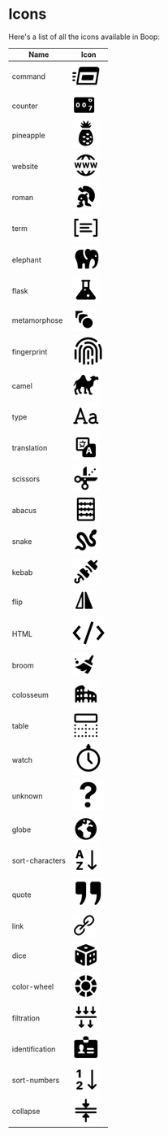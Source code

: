 # Icons

Here's a list of all the icons available in Boop:


| Name            | Icon                                                                                                                |
|-----------------|---------------------------------------------------------------------------------------------------------------------|
| command         | ![command](../Boop/Assets.xcassets/Icons/icons8-command.imageset/icons8-run_command.jpg)                            |
| counter         | ![counter](../Boop/Assets.xcassets/Icons/icons8-counter.imageset/icons8-counter.jpg)                                |
| pineapple       | ![pineapple](../Boop/Assets.xcassets/Icons/icons8-pineapple.imageset/icons8-pineapple.jpg)                          |
| website         | ![website](../Boop/Assets.xcassets/Icons/icons8-website.imageset/icons8-website.jpg)                                |
| roman           | ![roman](../Boop/Assets.xcassets/Icons/icons8-roman.imageset/icons8-roman_helmet.jpg)                               |
| term            | ![term](../Boop/Assets.xcassets/Icons/icons8-term.imageset/icons8-term.jpg)                                         |
| elephant        | ![elephant](../Boop/Assets.xcassets/Icons/icons8-elephant.imageset/icons8-elephant.jpg)                             |
| flask           | ![flask](../Boop/Assets.xcassets/Icons/icons8-flask.imageset/icons8-test_tube.jpg)                                  |
| metamorphose    | ![metamorphose](../Boop/Assets.xcassets/Icons/icons8-metamorphose.imageset/icons8-metamorphose.jpg)                 |
| fingerprint     | ![fingerprint](../Boop/Assets.xcassets/Icons/icons8-fingerprint.imageset/icons8-fingerprint.jpg)                    |
| camel           | ![camel](../Boop/Assets.xcassets/Icons/icons8-camel.imageset/icons8-camel.jpg)                                      |
| type            | ![type](../Boop/Assets.xcassets/Icons/icons8-type.imageset/icons8-font_size.jpg)                                    |
| translation     | ![translation](../Boop/Assets.xcassets/Icons/icons8-translation.imageset/icons8-translation.jpg)                    |
| scissors        | ![scissors](../Boop/Assets.xcassets/Icons/icons8-scissors.imageset/icons8-scissors.jpg)                             |
| abacus          | ![abacus](../Boop/Assets.xcassets/Icons/icons8-abacus.imageset/icons8-abacus.jpg)                                   |
| snake           | ![snake](../Boop/Assets.xcassets/Icons/icons8-snake.imageset/icons8-snake.jpg)                                      |
| kebab           | ![kebab](../Boop/Assets.xcassets/Icons/icons8-kebab.imageset/icons8-kebab.jpg)                                      |
| flip            | ![flip](../Boop/Assets.xcassets/Icons/icons8-flip.imageset/icons8-flip-vertical.jpg)                                |
| HTML            | ![HTML](../Boop/Assets.xcassets/Icons/icons8-HTML.imageset/icons8-source-code-filled(1).jpg)                        |
| broom           | ![broom](../Boop/Assets.xcassets/Icons/icons8-broom.imageset/icons8-broom.jpg)                                      |
| colosseum       | ![colosseum](../Boop/Assets.xcassets/Icons/icons8-colosseum.imageset/icons8-colosseum.jpg)                          |
| table           | ![table](../Boop/Assets.xcassets/Icons/icons8-table.imageset/icons8-merge_cells.jpg)                                |
| watch           | ![watch](../Boop/Assets.xcassets/Icons/icons8-watch.imageset/icons8-pocket-watch.jpg)                               |
| unknown         | ![unknown](../Boop/Assets.xcassets/Icons/icons8-unknown.imageset/icons8-question-mark.jpg)                          |
| globe           | ![globe](../Boop/Assets.xcassets/Icons/icons8-globe.imageset/icons8-globe.jpg)                                      |
| sort-characters | ![sort-characters](../Boop/Assets.xcassets/Icons/icons8-sort-characters.imageset/icons8-alphabetical_sorting.jpg)   |
| quote           | ![quote](../Boop/Assets.xcassets/Icons/icons8-quote.imageset/icons8-get-quote.jpg)                                  |
| link            | ![link](../Boop/Assets.xcassets/Icons/icons8-link.imageset/icons8-link.jpg)                                         |
| dice            | ![dice](../Boop/Assets.xcassets/Icons/icons8-dice.imageset/icons8-dice.jpg)                                         |
| color-wheel     | ![color-wheel](../Boop/Assets.xcassets/Icons/icons8-color-wheel.imageset/icons8-color_mode.jpg)                     |
| filtration      | ![filtration](../Boop/Assets.xcassets/Icons/icons8-filtration.imageset/icons8-filtration.jpg)                       |
| identification  | ![identification](../Boop/Assets.xcassets/Icons/icons8-identification.imageset/icons8-identification_documents.jpg) |
| sort-numbers    | ![sort-numbers](../Boop/Assets.xcassets/Icons/icons8-sort-numbers.imageset/icons8-reversed_numerical_sorting.jpg)   |
| collapse        | ![collapse](../Boop/Assets.xcassets/Icons/icons8-collapse.imageset/icons8-merge_horizontal.jpg)                     |
